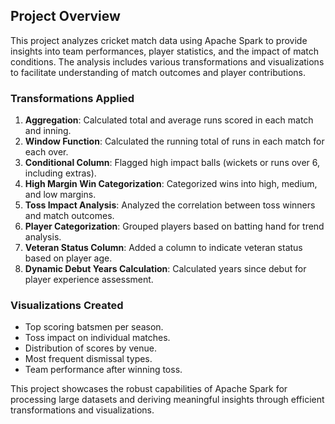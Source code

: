 ## Project Overview

This project analyzes cricket match data using Apache Spark to provide insights into team performances, 
player statistics, and the impact of match conditions. The analysis includes various transformations and 
visualizations to facilitate understanding of match outcomes and player contributions.

### Transformations Applied

1. **Aggregation**: Calculated total and average runs scored in each match and inning.
2. **Window Function**: Calculated the running total of runs in each match for each over.
3. **Conditional Column**: Flagged high impact balls (wickets or runs over 6, including extras).
4. **High Margin Win Categorization**: Categorized wins into high, medium, and low margins.
5. **Toss Impact Analysis**: Analyzed the correlation between toss winners and match outcomes.
6. **Player Categorization**: Grouped players based on batting hand for trend analysis.
7. **Veteran Status Column**: Added a column to indicate veteran status based on player age.
8. **Dynamic Debut Years Calculation**: Calculated years since debut for player experience assessment.

### Visualizations Created

- Top scoring batsmen per season.
- Toss impact on individual matches.
- Distribution of scores by venue.
- Most frequent dismissal types.
- Team performance after winning toss.

This project showcases the robust capabilities of Apache Spark for processing large datasets and 
deriving meaningful insights through efficient transformations and visualizations.
